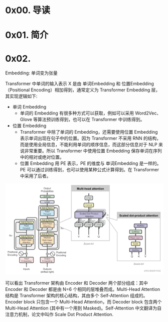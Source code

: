 # 0x00. 导读

# 0x01. 简介

# 0x02.

Embedding: 单词变为张量

Transformer 中单词的输入表示 X 是由 单词Embedding 和 位置Embedding （Positional Encoding）相加得到，通常定义为 Transformer Embedding 层，其实现逻辑如下:
- 单词 Embedding
    - 单词的 Embedding 有很多种方式可以获取，例如可以采用 Word2Vec、Glove 等算法预训练得到，也可以在 Transformer 中训练得到。
- 位置 Embedding
    - Transformer 中除了单词的 Embedding，还需要使用位置 Embedding 表示单词出现在句子中的位置。因为 Transformer 不采用 RNN 的结构，而是使用全局信息，不能利用单词的顺序信息，而这部分信息对于 NLP 来说非常重要。所以 Transformer 中使用位置 Embedding 保存单词在序列中的相对或绝对位置。
    - 位置 Embedding 用 PE 表示，PE 的维度与 单词Embedding 是一样的。PE 可以通过训练得到，也可以使用某种公式计算得到。在 Transformer 中采用了后者。

![Alt text](../../../pic/AI/OpenAI/transformer3.png)

可以看出 Transformer 架构由 Encoder 和 Decoder 两个部分组成：其中 Encoder 和 Decoder 都是由 N=6 个相同的层堆叠而成。Multi-Head Attention 结构是 Transformer 架构的核心结构，其由多个 Self-Attention 组成的。Encoder block 只包含一个 Multi-Head Attention，而 Decoder block 包含两个 Multi-Head Attention (其中有一个用到 Masked)。Self-Attention 中文翻译为自注意力机制，论文中叫作 Scale Dot Product Attention.
